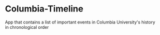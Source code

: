 # Columbia-Timeline
App that contains a list of important events in Columbia University's history in chronological order
